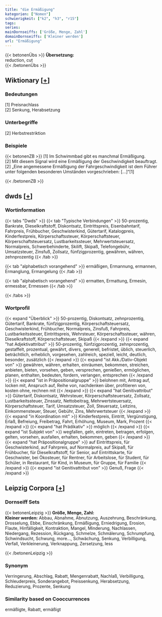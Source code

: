 ```yaml
---
title: "die Ermäßigung"
kategorien: ["Nomen"]
schwierigkeit: ["k2", "h3", "r15"]
tags:
series:
mainDornseiffs: ['Größe, Menge, Zahl']
domainDornseiffs: ['Kleiner werden']
url: "Ermäßigung"
---
```


{{< betonenÜbs >}}
**Übersetzung:**  
reduction, cut  
{{< /betonenÜbs >}}

## Wiktionary [[+](https://de.wiktionary.org/wiki/Ermäßigung)]

### Bedeutungen
[1] Preisnachlass  
[2] Senkung, Herabsetzung  

### Unterbegriffe
[2] Herbstrestriktion  

### Beispiele
{{< betonenZB >}}
[1] Im Schwimmbad gibt es manchmal Ermäßigung.  
[2] Mit diesem Signal wird eine Ermäßigung der Geschwindigkeit beauftragt.  
[2] „Eine angemessene Ermäßigung der Fahrgeschwindigkeit ist dem Führer unter folgenden besonderen Umständen vorgeschrieben: […]“[1]  

{{< /betonenZB >}}


## dwds [[+](https://www.dwds.de/wb/Ermäßigung)]

### Wortinformation
{{< tabs "Dwds" >}}
{{< tab "Typische Verbindungen" >}}
50-prozentig, Bankrate, Dieselkraftstoff, Diskontsatz, Eintrittspreis, Eisenbahntarif, Fahrpreis, Frühbucher, Geschwisterkind, Gütertarif, Katalogpreis, Kinderfestpreis, Körperschaftssteuer, Körperschaftsteuer, Körperschaftsteuersatz, Lustbarkeitssteuer, Mehrwertsteuersatz, Normalpreis, Schwerbehinderte, Skilift, Skipaß, Telefongebühr, Umsatzsteuer, Zinsfuß, Zollsatz, fünfzigprozentig, gewähren, währen, zehnprozentig
{{< /tab >}}

{{< tab "alphabetisch vorangehend" >}}
ermäßigen, Ermannung, ermannen, Ermanglung, Ermangelung
{{< /tab >}}

{{< tab "alphabetisch vorangehend" >}}
ermatten, Ermattung, Ermesin, ermessbar, Ermessen
{{< /tab >}}

{{< /tabs >}}

### Wortprofil
{{< expand "Überblick" >}} 50-prozentig, Diskontsatz, zehnprozentig, Gütertarif, Bankrate, fünfzigprozentig, Körperschaftsteuersatz, Geschwisterkind, Frühbucher, Normalpreis, Zinsfuß, Fahrpreis, Lustbarkeitssteuer, Eintrittspreis, Wehrsteuer, Körperschaftssteuer, währen, Dieselkraftstoff, Körperschaftsteuer, Skipaß {{< /expand >}}
{{< expand "hat Adjektivattribut" >}} 50-prozentig, fünfzigprozentig, zehnprozentig, gestaffelt, prozentual, gewährt, divers, generell, befristet, üblich, steuerlich, beträchtlich, erheblich, vorgesehen, zahlreich, speziell, leicht, deutlich, besonder, zusätzlich {{< /expand >}}
{{< expand "ist Akk./Dativ-Objekt von" >}} gewähren, währen, erhalten, einräumen, bekommen, streichen, anbieten, bieten, vorsehen, geben, versprechen, genießen, ermöglichen, planen, enthalten, bedeuten, fordern, verlangen, entsprechen {{< /expand >}}
{{< expand "ist in Präpositionalgruppe" >}} belohnen mit, Antrag auf, locken mit, Anspruch auf, Reihe von, nachdenken über, profitieren von, kosten ohne, rechnen mit {{< /expand >}}
{{< expand "hat Genitivattribut" >}} Gütertarif, Diskontsatz, Wehrsteuer, Körperschaftsteuersatz, Zollsatz, Lustbarkeitssteuer, Zinssatz, Nettobeitrag, Mehrwertsteuersatz, Körperschaftsteuer, Tarif, Umsatzsteuer, Zoll, Steuersatz, Leitzins, Einkommensteuer, Steuer, Gebühr, Zins, Mehrwertsteuer {{< /expand >}}
{{< expand "in Koordination mit" >}} Kinderfestpreis, Eintritt, Vergünstigung, Erlaß, Befreiung, Freibetrag, Fahrt, Erhöhung, Museum, Mark, Prozent {{< /expand >}}
{{< expand "hat Prädikativ" >}} möglich {{< /expand >}}
{{< expand "ist Subjekt von" >}} wegfallen, geln, eintreten, betragen, erfolgen, gelten, vorsehen, ausfallen, erhalten, bekommen, geben {{< /expand >}}
{{< expand "hat Präpositionalgruppe" >}} auf Eintrittspreis, für Geschwisterkind, auf Fahrpreis, auf Normalpreis, auf Skipaß, für Frühbucher, für Dieselkraftstoff, für Senior, auf Eintrittskarte, für Geschwister, bei Ökosteuer, für Rentner, für Arbeitslose, für Student, für Schüler, in Restaurant, für Kind, in Museum, für Gruppe, für Familie {{< /expand >}}
{{< expand "ist Genitivattribut von" >}} Genuß, Frage {{< /expand >}}

## Leipzig Corpora [[+](https://corpora.uni-leipzig.de/en/res?word=Ermäßigung&corpusId=deu_newscrawl-public_2018)]

### Dornseiff Sets
{{< betonenLeipzig >}}
**Größe, Menge, Zahl:**  
**Kleiner werden:** Abbau, Abnahme, Abnutzung, Auszehrung, Beschränkung, Drosselung, Ebbe, Einschränkung, Ermäßigung, Erniedrigung, Erosion, Flaute, Hinfälligkeit, Kontraktion, Mangel, Minderung, Nachlassen, Niedergang, Rezession, Rückgang, Schmelze, Schmälerung, Schrumpfung, Schwindsucht, Schwung, more..., Schwächung, Senkung, Verbilligung, Verfall, Verkleinerung, Verknappung, Zersetzung, less  

{{< /betonenLeipzig >}}

### Synonym
Verringerung, Abschlag, Rabatt, Mengenrabatt, Nachlaß, Verbilligung, Schleuderpreis, Sonderangebot, Preissenkung, Herabsetzung, Reduzierung, Prozente, Senkung


### Similarity based on Cooccurrences
ermäßigte, Rabatt, ermäßigt

